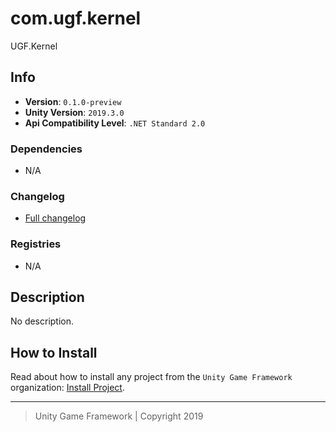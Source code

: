 # com.ugf.kernel

UGF.Kernel

## Info

- **Version**: `0.1.0-preview`
- **Unity Version**: `2019.3.0`
- **Api Compatibility Level**: `.NET Standard 2.0`

### Dependencies

- N/A

### Changelog

- [Full changelog][1]

### Registries

- N/A

## Description

No description.

## How to Install

Read about how to install any project from the `Unity Game Framework` organization: [Install Project][4].

---
> Unity Game Framework | Copyright 2019

[1]: changelog.md
[4]: https://github.com/unity-game-framework/ugf-documentation/wiki/Install-Project
